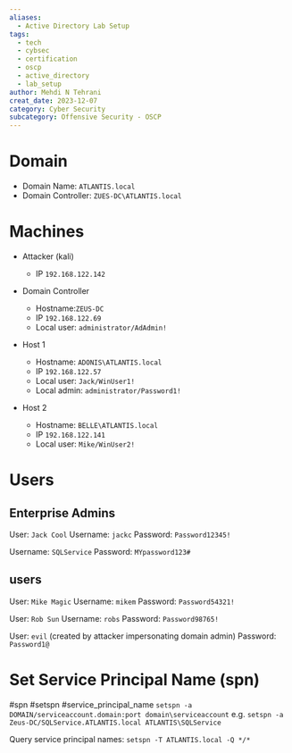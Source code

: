 ```yaml
---
aliases:
  - Active Directory Lab Setup
tags:
  - tech
  - cybsec
  - certification
  - oscp
  - active_directory
  - lab_setup
author: Mehdi N Tehrani
creat_date: 2023-12-07
category: Cyber Security
subcategory: Offensive Security - OSCP
---
```

	
# Domain
- Domain Name: `ATLANTIS.local`
- Domain Controller: `ZUES-DC\ATLANTIS.local`


# Machines
- Attacker (kali)
	- IP `192.168.122.142`

- Domain Controller
	- Hostname:`ZEUS-DC`
	- IP `192.168.122.69`
	- Local user: `administrator/AdAdmin!`

- Host 1
	- Hostname: `ADONIS\ATLANTIS.local`
	- IP `192.168.122.57`
	- Local user: `Jack/WinUser1!`
	- Local admin: `administrator/Password1!`

 - Host 2
	- Hostname: `BELLE\ATLANTIS.local`
	- IP `192.168.122.141`
	- Local user: `Mike/WinUser2!`
# Users
## Enterprise Admins
User: `Jack Cool`
Username:  `jackc`
Password: `Password12345!`

Username: `SQLService`
Password: `MYpassword123#`
## users
User: `Mike Magic`
Username: `mikem`
Password: `Password54321!`

User: `Rob Sun`
Username: `robs`
Password: `Password98765!`

User: `evil`       (created by attacker impersonating domain admin)
Password: `Password1@`
# Set Service Principal Name (spn)
#spn #setspn #service_principal_name
`setspn -a DOMAIN/serviceaccount.domain:port domain\serviceaccount`
e.g.
`setspn -a Zeus-DC/SQLService.ATLANTIS.local ATLANTIS\SQLService`

Query service principal names:
`setspn -T ATLANTIS.local -Q */*`
